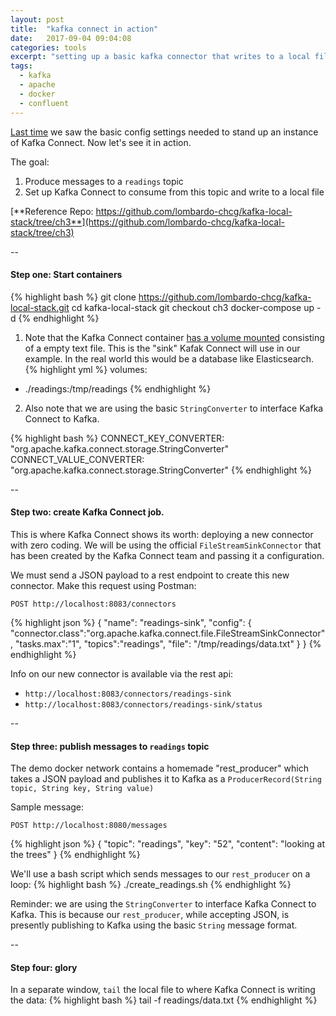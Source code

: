 ```yaml
---
layout: post
title:  "kafka connect in action"
date:   2017-09-04 09:04:08
categories: tools
excerpt: "setting up a basic kafka connector that writes to a local file"
tags:
  - kafka
  - apache
  - docker
  - confluent
---
```


[Last time](/tools/2017/09/03/kafka-connect-101.html) we saw the basic config settings needed to stand up an instance of Kafka Connect.  Now let's see it in action.

The goal:
1. Produce messages to a `readings` topic
2. Set up Kafka Connect to consume from this topic and write to a local file


[**Reference Repo: https://github.com/lombardo-chcg/kafka-local-stack/tree/ch3**](https://github.com/lombardo-chcg/kafka-local-stack/tree/ch3)

--

#### Step one: Start containers
{% highlight bash %}
git clone https://github.com/lombardo-chcg/kafka-local-stack.git
cd kafka-local-stack
git checkout ch3
docker-compose up -d
{% endhighlight %}

1) Note that the Kafka Connect container [has a volume mounted](https://github.com/lombardo-chcg/kafka-local-stack/blob/ch3/docker-compose.yml#L100) consisting of a empty text file.  This is the "sink" Kafak Connect will use in our example.  In the real world this would be a database like Elasticsearch.
{% highlight yml %}
volumes:
  - ./readings:/tmp/readings
{% endhighlight %}

2) Also note that we are using the basic `StringConverter` to interface Kafka Connect to Kafka.

{% highlight bash %}
CONNECT_KEY_CONVERTER: "org.apache.kafka.connect.storage.StringConverter"
CONNECT_VALUE_CONVERTER: "org.apache.kafka.connect.storage.StringConverter"
{% endhighlight %}

--

#### Step two: create Kafka Connect job.  

This is where Kafka Connect shows its worth: deploying a new connector with zero coding.  We will be using the official `FileStreamSinkConnector` that has been created by the Kafka Connect team and passing it a configuration.

We must send a JSON payload to a rest endpoint to create this new connector.  Make this request using Postman:

`POST http://localhost:8083/connectors`

{% highlight json %}
{
	"name": "readings-sink",
	"config": {
		"connector.class":"org.apache.kafka.connect.file.FileStreamSinkConnector",
		"tasks.max":"1",
		"topics":"readings",
		"file": "/tmp/readings/data.txt"
	}
}
{% endhighlight %}

Info on our new connector is available via the rest api:
* `http://localhost:8083/connectors/readings-sink`
* `http://localhost:8083/connectors/readings-sink/status`

--

#### Step three: publish messages to `readings` topic

The demo docker network contains a homemade "rest_producer" which takes a JSON payload and publishes it to Kafka as a `ProducerRecord(String topic, String key, String value)`

Sample message:

`POST http://localhost:8080/messages`

{% highlight json %}
{
  "topic": "readings",
  "key": "52",
  "content": "looking at the trees"
}
{% endhighlight %}

We'll use a bash script which sends messages to our `rest_producer` on a loop:
{% highlight bash %}
./create_readings.sh
{% endhighlight %}

Reminder: we are using the `StringConverter` to interface Kafka Connect to Kafka.  This is because our `rest_producer`, while accepting JSON, is presently publishing to Kafka using the basic `String` message format.


--

#### Step four: glory

In a separate window, `tail` the local file to where Kafka Connect is writing the data:
{% highlight bash %}
tail -f readings/data.txt
{% endhighlight %}
